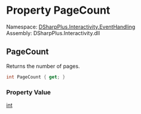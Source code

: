 # Property PageCount

Namespace: [DSharpPlus.Interactivity.EventHandling](DSharpPlus.Interactivity.EventHandling.md)  
Assembly: DSharpPlus.Interactivity.dll

## <a id="DSharpPlus_Interactivity_EventHandling_IPaginationRequest_PageCount"></a>PageCount

Returns the number of pages.

```csharp
int PageCount { get; }
```

### Property Value

[int](https://learn.microsoft.com/dotnet/api/system.int32)

